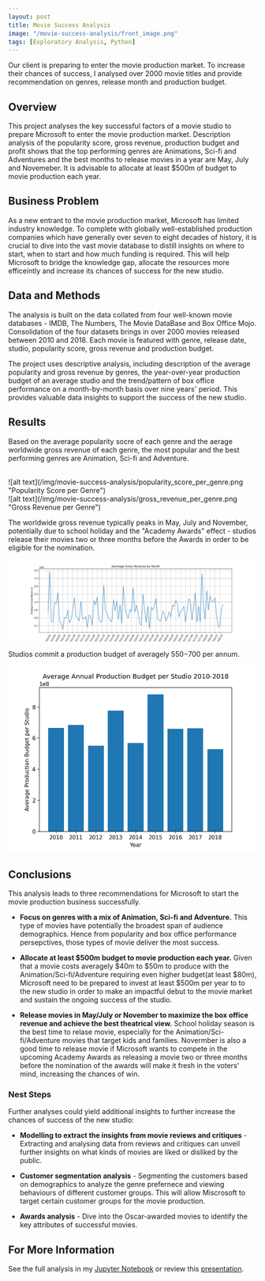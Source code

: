 ```yaml
---
layout: post
title: Movie Success Analysis
image: "/movie-success-analysis/front_image.png"
tags: [Exploratory Analysis, Python]
---
```


Our client is preparing to enter the movie production market. To increase their chances of success, I analysed over 2000 movie titles and provide recommendation on genres, release month and production budget.


## Overview

This project analyses the key successful factors of a movie studio to prepare Microsoft to enter the movie production market. Description analysis of the popularity score, gross revenue, production budget and profit shows that the top performing genres are Animations, Sci-fi and Adventures and the best months to release movies in a year are May, July and Novemeber. It is advisable to allocate at least $500m of budget to movie production each year.

## Business Problem

As a new entrant to the movie production market, Microsoft has limited industry knowledge. To complete with globally well-established production companies which have generally over seven to eight decades of history, it is crucial to dive into the vast movie database to distill insights on where to start, when to start and how much funding is required. This will help Microsoft to bridge the knowledge gap, allocate the resources more efficeintly and increase its chances of success for the new studio. 

## Data and Methods

The analysis is built on the data collated from four well-known movie databases - IMDB, The Numbers, The Movie DataBase and Box Office Mojo. Consolidation of the four datasets brings in over 2000 movies released between 2010 and 2018. Each movie is featured with genre, release date, studio, popularity score, gross revenue and production budget.

The project uses descriptive analysis, including description of the average popularity and gross revenue by genres, the year-over-year production budget of an average studio and the trend/pattern of box office performance on a month-by-month basis over nine years' period. This provides valuable data insights to support the success of the new studio.  

## Results

Based on the average popularity socre of each genre and the aerage worldwide gross revenue of each genre, the most popular and the best performing genres are Animation, Sci-fi and Adventure.

<br>
![alt text](/img/movie-success-analysis/popularity_score_per_genre.png "Popularity Score per Genre")

<br>
![alt text](/img/movie-success-analysis/gross_revenue_per_genre.png "Gross Revenue per Genre")

<br>

The worldwide gross revenue typically peaks in May, July and November, potentially due to school holiday and the "Academy Awards" effect - studios release their movies two or three months before the Awards in order to be eligible for the nomination. 

![alt text](/img/movie-success-analysis/average_gross_revenue_by_month.png "Average Gross Revenue by Month")


Studios commit a production budget of averagely $550-$700 per annum. 


![alt text](/img/movie-success-analysis/Studio_annual_production_budget.png "Studio Annual Production Budget")

## Conclusions

This analysis leads to three recommendations for Microsoft to start the movie production business successfully.

- **Focus on genres with a mix of Animation, Sci-fi and Adventure.** This type of movies have potentially the broadest span of audience demographics. Hence from popularity and box office performance persepctives, those types of movie deliver the most success. 

- **Allocate at least $500m budget to movie production each year.** Given that a movie costs averagely $40m to $50m to produce with the Animation/Sci-fi/Adventure requiring even higher budget(at least $80m), Microsoft need to be prepared to invest at least $500m per year to to the new studio in order to make an impactful debut to the movie market and sustain the ongoing success of the studio. 

- **Release movies in May/July or November to maximize the box office revenue and achieve the best theatrical view.** School holiday season is the best time to relase movie, especially for the Animation/Sci-fi/Adventure movies that target kids and families. Novermber is also a good time to release movie if Microsoft wants to compete in the upcoming Academy Awards as releasing a movie two or three months before the nomination of the awards will make it fresh in the voters' mind, increasing the chances of win.   

### Nest Steps
Further analyses could yield additional insights to further increase the chances of success of the new studio:

- **Modelling to extract the insights from movie reviews and critiques** - Extracting and analysing data from reviews and critiques can unveil further insights on what kinds of movies are liked or disliked by the public.  

- **Customer segmentation analysis** - Segmenting the customers based on demographics to analyze the genre prefernece and viewing behaviours of different customer groups. This will allow Miscrosoft to target certain customer groups for the movie production.

- **Awards analysis** - Dive into the Oscar-awarded movies to identify the key attributes of successful movies. 

## For More Information

See the full analysis in my [Jupyter Notebook](https://github.com/RuthyYao/Movie_Success_Analysis/blob/main/Data_Insights_for_New_Movie_Studio.ipynb) or review this [presentation](https://github.com/RuthyYao/Movie_Success_Analysis/blob/main/Data_Insights_for_New_Movie_Studio_presentation.pdf).

```

